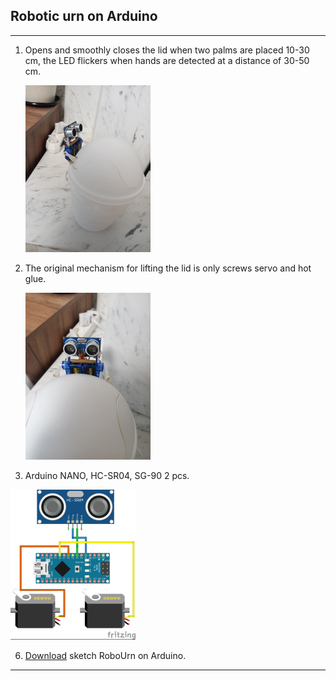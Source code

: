 ## Robotic urn on Arduino
---
1. Opens and smoothly closes the lid when two palms are placed 10-30 cm, the LED flickers when hands are detected at a distance of 30-50 cm.
 
    ![](full.png)
    
3. The original mechanism for lifting the lid is only screws servo and hot glue.
   
    ![](front.png)  

5. Arduino NANO, HC-SR04, SG-90 2 pcs.  
<img src="сircuit.png" />   

6. [Download](https://github.com/LeoRodX/RoboUrn/blob/main/RoboUrn.ino) sketch RoboUrn on Arduino.  
   
---
